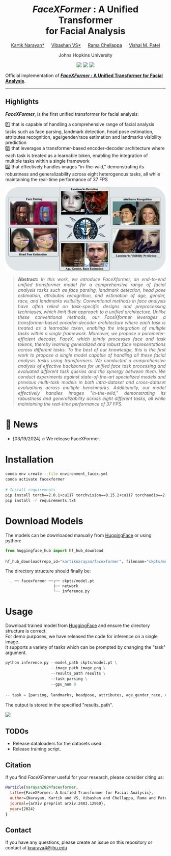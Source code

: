 <div align="center">

# _FaceXFormer_ : A Unified Transformer <br> for Facial Analysis

[Kartik Narayan*](https://kartik-3004.github.io/portfolio/) &emsp; [Vibashan VS*](https://vibashan.github.io) &emsp; [Rama Chellappa](https://engineering.jhu.edu/faculty/rama-chellappa/) &emsp; [Vishal M. Patel](https://engineering.jhu.edu/faculty/vishal-patel/)  

Johns Hopkins University

<a href='https://kartik-3004.github.io/facexformer_web/'><img src='https://img.shields.io/badge/Project-Page-blue'></a>
<a href='https://arxiv.org/abs/2403.12960'><img src='https://img.shields.io/badge/Paper-arXiv-red'></a>
<a href='https://huggingface.co/kartiknarayan/facexformer'><img src='https://img.shields.io/badge/%F0%9F%A4%97%20Hugging%20Face-Model-orange'></a>

</div>

Official implementation of **[_FaceXFormer_ : A Unified Transformer for Facial Analysis](https://kartik-3004.github.io/facexformer_web/)**.
<hr />

## Highlights

**_FaceXFormer_**, is the first unified transformer for facial analysis:

1️⃣ that is capable of handling a comprehensive range of facial analysis tasks such as face parsing, landmark detection, head pose estimation, attributes recognition, age/gender/race estimation and landmarks visibility prediction<br>
2️⃣ that leverages a transformer-based encoder-decoder architecture where each task is treated as a learnable token, enabling the integration of multiple tasks within a single framework<br>
3️⃣ that effectively handles images "in-the-wild," demonstrating its robustness and generalizability across eight heterogenous tasks, all while maintaining the real-time performance of 37 FPS<br>

<img src='assets/intro_viz.png'>

> **<p align="justify"> Abstract:** *In this work, we introduce FaceXformer, an end-to-end unified transformer
> model for a comprehensive range of facial analysis tasks such as face parsing, landmark detection,
> head pose estimation, attributes recognition, and estimation of age, gender, race, and landmarks visibility.
> Conventional methods in face analysis have often relied on task-specific designs and preprocessing techniques,
> which limit their approach to a unified architecture. Unlike these conventional methods, our FaceXformer
> leverages a transformer-based encoder-decoder architecture where each task is treated as a learnable token,
> enabling the integration of multiple tasks within a single framework. Moreover, we propose a parameter-efficient
> decoder, FaceX, which jointly processes face and task tokens, thereby learning generalized and robust face
> representations across different tasks. To the best of our knowledge, this is the first work to propose a
> single model capable of handling all these facial analysis tasks using transformers.  We conducted a
> comprehensive analysis of effective backbones for unified face task processing and evaluated different task
> queries and the synergy between them. We conduct experiments against state-of-the-art specialized models and
> previous multi-task models in both intra-dataset and cross-dataset evaluations across multiple benchmarks.
> Additionally, our model effectively handles images "in-the-wild," demonstrating its robustness and generalizability
> across eight different tasks, all while maintaining the real-time performance of 37 FPS.* </p>

# :rocket: News
- [03/19/2024] 🔥 We release FaceXFormer.

# Installation
```bash
conda env create --file environment_facex.yml
conda activate facexformer

# Install requirements
pip install torch==2.0.1+cu117 torchvision==0.15.2+cu117 torchaudio==2.0.2+cu117 --extra-index-url https://download.pytorch.org/whl/cu117
pip install -r requirements.txt
```
# Download Models
The models can be downloaded manually from [HuggingFace](https://huggingface.co/kartiknarayan/facexformer) or using python:
```python
from huggingface_hub import hf_hub_download

hf_hub_download(repo_id="kartiknarayan/facexformer", filename="ckpts/model.pt", local_dir="./")
```
The directory structure should finally be:

```
  . ── facexformer ──┌── ckpts/model.pt
                     ├── network
                     └── inference.py                    
```
# Usage

Download trained model from [HuggingFace](https://huggingface.co/kartiknarayan/facexformer) and ensure the directory structure is correct.<br>
For demo purposes, we have released the code for inference on a single image.<br>
It supports a variety of tasks which can be prompted by changing the "task" argument. 

```python
python inference.py --model_path ckpts/model.pt \
                    --image_path image.png \
                    --results_path results \
                    --task parsing \
                    --gpu_num 0

-- task = [parsing, landmarks, headpose, attributes, age_gender_race, visibility]
```
The output is stored in the specified "results_path".

<img src='assets/viz_inthewild.png'>

## TODOs
- Release dataloaders for the datasets used.
- Release training script.

## Citation
If you find _FaceXFormer_ useful for your research, please consider citing us:

```bibtex
@article{narayan2024facexformer,
  title={FaceXFormer: A Unified Transformer for Facial Analysis},
  author={Narayan, Kartik and VS, Vibashan and Chellappa, Rama and Patel, Vishal M},
  journal={arXiv preprint arXiv:2403.12960},
  year={2024}
}
```
## Contact
If you have any questions, please create an issue on this repository or contact at knaraya4@jhu.edu
